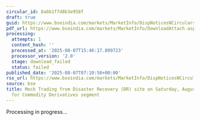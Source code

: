 ```yaml
---
circular_id: 8a6b1f7d8b3e958f
draft: true
guid: https://www.bseindia.com/markets/MarketInfo/DispNoticesNCirculars.aspx?Noticeid={429B2B66-79AC-457E-89F1-738CAF24F6C9}&noticeno=20250807-6&dt=08/07/2025&icount=6&totcount=68&flag=0
pdf_url: https://www.bseindia.com/markets/MarketInfo/DownloadAttach.aspx?id=20250807-6&attachedId=79fd323a-a3eb-4967-b2cf-9f67800ce5f5
processing:
  attempts: 1
  content_hash: ''
  processed_at: '2025-08-07T15:46:17.899723'
  processor_version: '2.0'
  stage: download_failed
  status: failed
published_date: '2025-08-07T07:10:58+00:00'
rss_url: https://www.bseindia.com/markets/MarketInfo/DispNoticesNCirculars.aspx?Noticeid={429B2B66-79AC-457E-89F1-738CAF24F6C9}&noticeno=20250807-6&dt=08/07/2025&icount=6&totcount=68&flag=0
source: bse
title: Mock Trading from Disaster Recovery (DR) site on Saturday, August 09, 2025
  for Commodity Derivatives segment
---
```


Processing in progress...